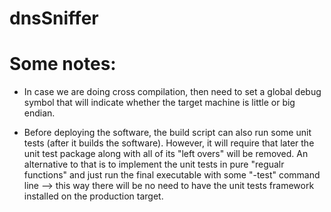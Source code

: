 # dnsSniffer

# Some notes:
- In case we are doing cross compilation, then need to set a global debug symbol that will indicate whether the
target machine is little or big endian.

- Before deploying the software, the build script can also run some unit tests (after it builds the software).
However, it will require that later the unit test package along with all of its "left overs" will be removed.
An alternative to that is to implement the unit tests in pure "regualr functions" and just run the final 
executable with some "-test" command line --> this way there will be no need to have the unit tests framework
installed on the production target.